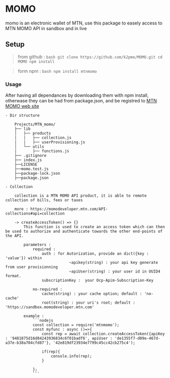 # MOMO

momo is an electronic wallet of MTN, use this package to easely access to MTN MOMO API in sandbox and in live 

## Setup

 > from github :
        ```bash
        git clone https://github.com/k2pme/MOMO.git
        cd MOMO
        npm install 
        ```

 >form npm :
        ```bash
        npm install mtnmomo
        ```
    

### Usage 

After having all dependances by downloading them with npm install, otherwase they can be had from package.json, and be registred to [MTN MOMO web site](https://momodeveloper.mtn.com/)

    - Dir structure

        Projects/MTN_momo/
        ├── lib
        │   ├── products
        |   |   ├── collection.js
        |   |   ├── userProvisioning.js
        │   └── utils
        |       ├── fonctions.js
        ├── .gitignore
        ├── index.js
        ├──LICENSE
        ├──momo.test.js
        ├──package-lock.json
        ├──package.json 

    - Collection

        collection is a MTN MOMO API product, it is able to remote collection of bills, fees or taxes

        more : https://momodeveloper.mtn.com/API-collections#api=collection

        -> createAccessToken() => {}
            This function is used to create an access token which can then be used to authorize and authenticate towards the other end-points of the API.

            parameters :
                required :
                    auth : for Autorization, provide an dict({key : 'value'}) within  
                                ~apikey(string) : your api key generate from user provisionning
                                ~apiUser(string) : your user id in UUID4 format.
                    subscriptionKey :  your Ocp-Apim-Subscription-Key

                no-required :
                    cache(string) : your cache option; default : 'no-cache'
                    root(string) : your uri's root; default : 'https://sandbox.momodeveloper.mtn.com'

            example :
                ```nodejs
                const collection = require('mtnmomo');
                const myfunc : async ()=>{
                    const rep = await collection.createAccessToken({apiKey : '9481875d16d84243936834c6f01badf6', apiUser : 'de1355f7-d09e-467d-a37e-b38a704cfd87'}, '42e819df23934e7799c45cc42cb275c4');

                    if(rep){
                        console.info(rep);
                    }

                };
                ```


